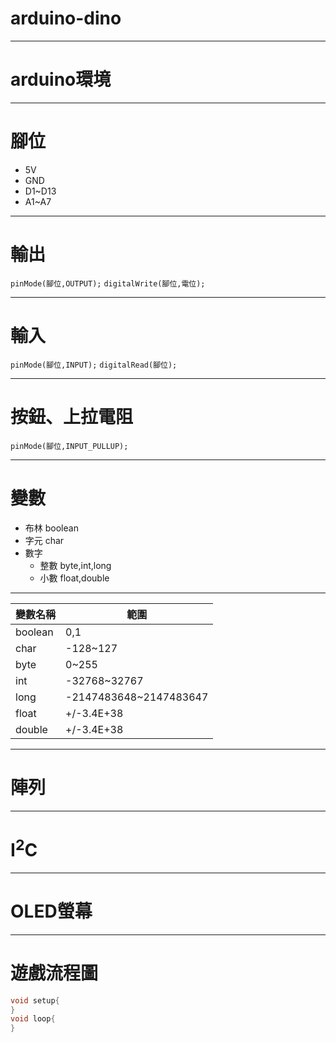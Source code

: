 # arduino-dino

---

# arduino環境

---

# 腳位

+ 5V
+ GND
+ D1~D13
+ A1~A7

---

# 輸出

`pinMode(腳位,OUTPUT);`
`digitalWrite(腳位,電位);`

---

# 輸入

`pinMode(腳位,INPUT);`
`digitalRead(腳位);`

---

# 按鈕、上拉電阻

`pinMode(腳位,INPUT_PULLUP);`

---

# 變數

+ 布林 boolean
+ 字元 char
+ 數字 
  + 整數 byte,int,long
  + 小數 float,double

---

|變數名稱|範圍                  |
|-------|----------------------|
|boolean|0,1                   |
|char   |-128~127              |
|byte   |0~255                 |
|int    |-32768~32767          |
|long   |-2147483648~2147483647|
|float  |+/-3.4E+38            |
|double |+/-3.4E+38            |

---


# 陣列

---

# I<sup>2</sup>C

---

# OLED螢幕

---

# 遊戲流程圖

```c
void setup{
}
void loop{
}
```
